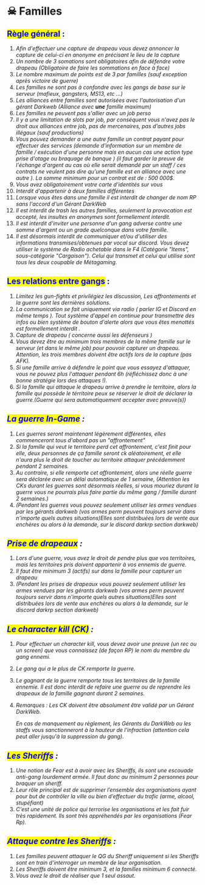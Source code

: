 # ☠ Familles

## <mark style="color:blue;">Règle général</mark> :

1. _Afin d'effectuer une capture de drapeau vous devez annoncer la capture de celui-ci en anonyme en précisant le lieu de la capture_
2. _Un nombre de 3 somations sont obligatoires afin de défendre votre drapeau (Obligatoire de faire les sommations en face à face)_
3. _Le nombre maximum de points est de 3 par familles (sauf exception après victoire de guerre)_
4. _Les familles ne sont pas à confondre avec les gangs de base sur le serveur (mafieux, gangsters, MS13, etc ...)_
5. _Les alliances entre familles sont autorisées avec l'autorisation d'un gérant Darkweb (Alliance avec **une** famille maximum)_
6. _Les familles ne peuvent pas s'allier avec un job perso_
7. _Il y a une limitation de slots par job, par conséquent vous n'avez pas le droit aux alliances entre job, pas de mercenaires, pas d'autres jobs illégaux (sauf productions)_
8. _Vous pouvez demander a une autre famille un contrat payant pour effectuer des services (demande d'information sur un membre de famille / exécution d'une personne mais en aucun cas une action type prise d'otage ou braquage de banque ) (il faut garder la preuve de l'échange d'argent au cas où elle serait demandé par un staff / ces contrats ne veulent pas dire qu'une famille est en alliance avec une autre ). La somme minimum pour un contrat est de : 500 000$._
9. _Vous avez obligatoirement votre carte d'identités sur vous_
10. _Interdit d'appartenir à deux familles différentes_
11. _Lorsque vous êtes dans une famille il est interdit de changer de nom RP sans l'accord d'un Gérant DarkWeb_
12. _Il est interdit de trash les autres familles, seulement la provocation est accepté, les insultes en anonymes sont formellement interdit._
13. _Il est interdit d'inviter une personne d'un gang adverse contre une somme d'argent ou un grade quelconque dans votre famille._
14. _Il est désormais interdit de communiquer et/ou d'utiliser des informations transmises/obtenues par vocal sur discord. Vous devez utiliser le système de Radio achetable dans le F4 (Catégorie "Items", sous-catégorie "Cargaison"). Celui qui transmet et celui qui utilise sont tous les deux coupable de Métagaming._

## <mark style="color:blue;">Les relations entre gangs</mark> :

1. _Limitez les gun-fights et privilégiez les discussion, Les affrontements et la guerre sont les dernières solutions._
2. _La communication se fait uniquement via radio ( parler IG et Discord en même temps ). Tout système d'appel en continue pour transmettre des infos ou bien système de bouton d'alerte alors que vous êtes menottés est formellement interdit ._
3. _Capture de drapeau ( concerne aussi les défenseurs )_
4. _Vous devez être au minimum trois membres de la même famille sur le serveur (et dans le même job) pour pouvoir capturer un drapeau. Attention, les trois membres doivent être actifs lors de la capture (pas AFK)._
5. _Si une famille arrive à défendre le point que vous essayez d'attaquer, vous ne pouvez plus l'attaquer pendant 6h (réfléchissez donc à une bonne stratégie lors des attaques !)._
6. _Si la famille qui attaque le drapeau arrive à prendre le territoire, alors la famille qui possède le térritoire peux se réserver le droit de déclarer la guerre.(Guerre qui sera automatiquement accepter avec preuve(s))_

## _<mark style="color:blue;">La guerre In-Game</mark> :_

1. _Les guerres seront maintenant légèrement différentes, elles commenceront tous d'abord pas un "affrontement"_
2. _Si la famille qui veut le territoire perd cet affrontement, c'est finit pour elle, deux personnes de ça famille seront ck aléatoirement, et elle n'aura plus le droit de toucher au territoire attaquer précédemment pendant 2 semaines._
3. _Au contraire, si elle remporte cet affrontement, alors une réelle guerre sera déclarée avec un délai automatique de 1 semaine, (Attention les CKs durant les guerres sont désormais réelles, si vous mouriez durant la guerre vous ne pourrais plus faire partie du même gang / famille durant 2 semaines.)_
4. _(Pendant les guerres vous pouvez seulement utiliser les armes vendues par les gérants darkweb (vos armes perm peuvent toujours servir dans n'importe quels autres situations)Elles sont distribuées lors de vente aux enchères ou alors à la demande, sur le discord darkrp section darkweb)_

## _<mark style="color:blue;">Prise de drapeaux</mark> :_

1. _Lors d'une guerre, vous avez le droit de pendre plus que vos territoires, mais les territoires pris doivent appartenir à vos ennemis de guerre._
2. _Il faut être minimum 3 (actifs) sur dans la famille pour capturer un drapeau_
3. _(Pendant les prises de drapeaux vous pouvez seulement utiliser les armes vendues par les gérants darkweb (vos armes perm peuvent toujours servir dans n'importe quels autres situations)Elles sont distribuées lors de vente aux enchères ou alors à la demande, sur le discord darkrp section darkweb)_

## _<mark style="color:blue;">Le character kill (CK)</mark> :_

1. _Pour effectuer un character kill, vous devez avoir une preuve (un rec ou un screen) que vous connaissez (de façon RP) le nom du membre du gang ennemi._
2. _Le gang qui a le plus de CK remporte la guerre._
3. _Le gagnant de la guerre remporte tous les territoires de la famille ennemie. Il est donc interdit de refaire une guerre ou de reprendre les drapeaux de la famille gagnant durant 2 semaines._
4.  _Remarques : Les CK doivent être absolument être validé par un Gérant DarkWeb._

    _En cas de manquement au règlement, les Gérants du DarkWeb ou les staffs vous sanctionneront à la hauteur de l'infraction (attention cela peut aller jusqu'à la suppression du gang)._

## _<mark style="color:blue;">Les Sheriffs</mark> :_

1. _Une notion de Fear est à avoir avec les Sheriffs, ils sont une escouade anti-gang lourdement armée. Il faut donc au minimum 2 personnes pour braquer un sheriff._
2. _Leur rôle principal est de supprimer l’ensemble des organisations ayant pour but de contrôler la ville ou bien d’effectuer du trafic (arme, alcool, stupéfiant)_
3. _C'est une unité de police qui terrorise les organisations et les fait fuir très rapidement. Ils sont très appréhendés par les organisations (Fear Rp)._

## _<mark style="color:blue;">Attaque contre les Sheriffs</mark> :_

1. _Les familles peuvent attaquer le QG du Sheriff uniquement si les Sheriffs sont en train d'interroger un membre de leur organisation._
2. _Les Sheriffs doivent être minimum 3, et la familles minimum 6 connecté._
3. _Vous avez le droit de réaliser que 1 seul assaut._
